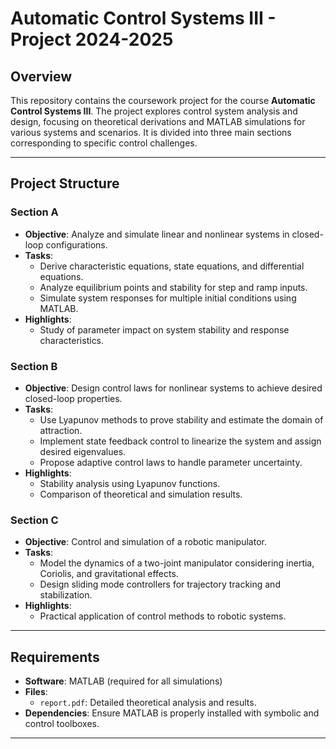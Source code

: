 # Automatic Control Systems III - Project 2024-2025

## Overview

This repository contains the coursework project for the course **Automatic Control Systems III**. The project explores control system analysis and design, focusing on theoretical derivations and MATLAB simulations for various systems and scenarios. It is divided into three main sections corresponding to specific control challenges.

---

## Project Structure

### **Section A**
- **Objective**: Analyze and simulate linear and nonlinear systems in closed-loop configurations.
- **Tasks**:
  - Derive characteristic equations, state equations, and differential equations.
  - Analyze equilibrium points and stability for step and ramp inputs.
  - Simulate system responses for multiple initial conditions using MATLAB.
- **Highlights**:
  - Study of parameter impact on system stability and response characteristics.

### **Section B**
- **Objective**: Design control laws for nonlinear systems to achieve desired closed-loop properties.
- **Tasks**:
  - Use Lyapunov methods to prove stability and estimate the domain of attraction.
  - Implement state feedback control to linearize the system and assign desired eigenvalues.
  - Propose adaptive control laws to handle parameter uncertainty.
- **Highlights**:
  - Stability analysis using Lyapunov functions.
  - Comparison of theoretical and simulation results.

### **Section C**
- **Objective**: Control and simulation of a robotic manipulator.
- **Tasks**:
  - Model the dynamics of a two-joint manipulator considering inertia, Coriolis, and gravitational effects.
  - Design sliding mode controllers for trajectory tracking and stabilization.
- **Highlights**:
  - Practical application of control methods to robotic systems.

---

## Requirements

- **Software**: MATLAB (required for all simulations)
- **Files**:
  - `report.pdf`: Detailed theoretical analysis and results.
- **Dependencies**: Ensure MATLAB is properly installed with symbolic and control toolboxes.

---

